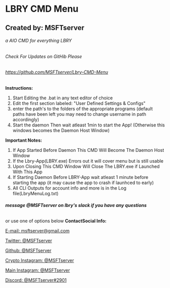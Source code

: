 # **LBRY CMD Menu**
## **Created by: MSFTserver**
###### a AIO CMD for everything LBRY
###### Check For Updates on GitHib Please
###### https://github.com/MSFTserver/Lbry-CMD-Menu

**Instructions:**
1. Start Editing the .bat in any text editor of choice
2. Edit the first section labeled: "User Defined Settings & Configs"
3. enter the path's to the folders of the appropriate programs
   (default paths have been left you may need to change username in path accordingly)
4. Start the daemon Then wait atleast 1min to start the App!
   (Otherwise this windows becomes the Daemon Host Window)

**Important Notes:**
1. If App Started Before Daemon This CMD Will Become The Daemon Host Window
2. If the Lbry-App(LBRY.exe) Errors out it will cover menu but is still usable
3. Upon Closing This CMD Window Will Close The LBRY.exe if Launched With This App
4. If Starting Daemon Before LBRY-App wait atleast 1 minute before starting the app
(it may cause the app to crash if launhced to early)
5. All CLI Outputs for account info and more is in the Log file(LbryMenuLog.txt)


###### **message @MSFTserver on lbry's slack if you have any questions**
or use one of options below
**ContactSocial Info:**

[E-mail: msftserver@gmail.com](mailto:msftserver@gmail.com)

[Twitter: @MSFTserver](https://twitter.com/MSFTserver)

[Github: @MSFTserver](https://github.com/MSFTserver)

[Crypto Instagram: @MSFTserver](https://www.instagram.com/msftserver/)

[Main Instagram: @MSFTserver](https://www.instagram.com/compvapelife/)

[Discord: @MSFTserver#2901](https://discord.gg/Ce3t3FW)
